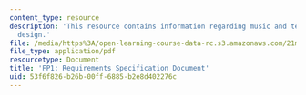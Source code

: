 ```yaml
---
content_type: resource
description: 'This resource contains information regarding music and technology: Sound
  design.'
file: /media/https%3A/open-learning-course-data-rc.s3.amazonaws.com/21m-380-music-and-technology-sound-design-spring-2016/53f6f826b26b00ff6885b2e8d402276c_MIT21M_380S16_assn_fp1.pdf
file_type: application/pdf
resourcetype: Document
title: 'FP1: Requirements Specification Document'
uid: 53f6f826-b26b-00ff-6885-b2e8d402276c
---
```

